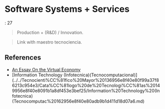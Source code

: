 # Software Systems + Services

: 27

> Production + (R&D) / Innovation.
> 

> Link with maestro tecnociencia.
> 

## References

- [An Essay On the Virtual Economy](../../../../Proiectarium%20112956e8f40e802bbf0ee8b46860003f/An%20Essay%20On%20the%20Virtual%20Economy%20162956e8f40e808bbcfac60f8f4d0b3c.md)
- [Information Technology (Infotecnica)(Tecnocomputacional)](../../Tecnocienti%CC%81fico%20Mayor%20136956e8f40e80f99a37f86213c954e3/Cata%CC%81logo%20de%20Tecnologi%CC%81as%20149956e8f40e8091b1a8df453e3bef25/Information%20Technology%20(Infotecnica)(Tecnocomputac%20162956e8f40e80adb9b1d411d18d07a6.md)
